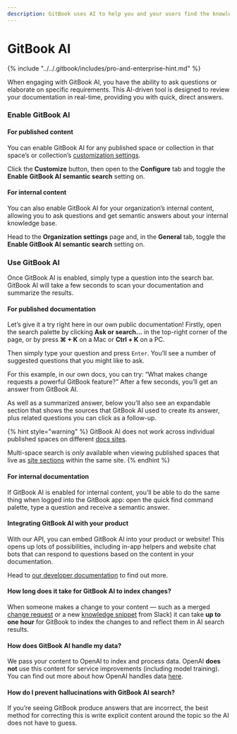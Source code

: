 ```yaml
---
description: GitBook uses AI to help you and your users find the knowledge you need, faster
---
```


# GitBook AI

{% include "../../.gitbook/includes/pro-and-enterprise-hint.md" %}

When engaging with GitBook AI, you have the ability to ask questions or elaborate on specific requirements. This AI-driven tool is designed to review your documentation in real-time, providing you with quick, direct answers.

### Enable GitBook AI

#### For published content

You can enable GitBook AI for any published space or collection in that space’s or collection’s [customization settings](../../publishing-documentation/customization/).&#x20;

Click the **Customize** button, then open to the **Configure** tab and toggle the **Enable** **GitBook AI semantic search** setting on.

#### For internal content

You can also enable GitBook AI for your organization’s internal content, allowing you to ask questions and get semantic answers about your internal knowledge base.&#x20;

Head to the **Organization settings** page and, in the **General** tab, toggle the **Enable GitBook AI semantic search** setting on.

### Use GitBook AI <a href="#how-do-i-use-gitbook-ai" id="how-do-i-use-gitbook-ai"></a>

Once GitBook AI is enabled, simply type a question into the search bar. GitBook AI will take a few seconds to scan your documentation and summarize the results.

#### For published documentation

Let’s give it a try right here in our own public documentation! Firstly, open the search palette by clicking **Ask or search…** in the top-right corner of the page, or by press **⌘ + K** on a Mac or **Ctrl + K** on a PC.

Then simply type your question and press `Enter`. You’ll see a number of suggested questions that you might like to ask.

For this example, in our own docs, you can try: “What makes change requests a powerful GitBook feature?” After a few seconds, you’ll get an answer from GitBook AI.

As well as a summarized answer, below you’ll also see an expandable section that shows the sources that GitBook AI used to create its answer, plus related questions you can click as a follow-up.

{% hint style="warning" %}
GitBook AI does not work across individual published spaces on different [docs sites](../../publishing-documentation/publish-a-docs-site/).

Multi-space search is _only_ available when viewing published spaces that live as [site sections](../../publishing-documentation/site-structure/site-sections.md) within the same site.&#x20;
{% endhint %}

#### For internal documentation

If GitBook AI is enabled for internal content, you’ll be able to do the same thing when logged into the GitBook app: open the quick find command palette, type a question and receive a semantic answer.

#### Integrating GitBook AI with your product

With our API, you can embed GitBook AI into your product or website! This opens up lots of possibilities, including in-app helpers and website chat bots that can respond to questions based on the content in your documentation.

Head to [our developer documentation](https://developer.gitbook.com/gitbook-api/reference/search#get-ai-search-results-from-all-spaces-for-the-currently-authenticated-user) to find out more.

#### How long does it take for GitBook AI to index changes?

When someone makes a change to your content — such as a merged [change request](../../collaboration/change-requests.md) or a new [knowledge snippet](../../snippets/snippets-beta.md) from Slack) it can take **up to one hour** for GitBook to index the changes to and reflect them in AI search results.

#### How does GitBook AI handle my data?

We pass your content to OpenAI to index and process data. OpenAI **does not** use this content for service improvements (including model training). You can find out more about how OpenAI handles data [here](https://openai.com/blog/introducing-chatgpt-and-whisper-apis#developer-focus).

#### How do I prevent hallucinations with GitBook AI search?

If you’re seeing GitBook produce answers that are incorrect, the best method for correcting this is write explicit content around the topic so the AI does not have to guess.
